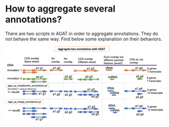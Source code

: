 # How to aggregate several annotations?

There are two scripts in AGAT in order to aggregate annotations. They do not behave the same way. Find below some explanation on their behaviors.    

![](../img/aggregate_annotations.png "example")

 